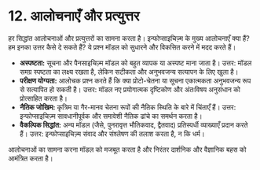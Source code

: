 # 12. आलोचनाएँ और प्रत्युत्तर

हर सिद्धांत आलोचनाओं और प्रत्युत्तरों का सामना करता है। इन्फोप्साइचिज़्म के मुख्य आलोचनाएँ क्या हैं? हम इनका उत्तर कैसे दे सकते हैं? ये प्रश्न मॉडल को सुधारने और विकसित करने में मदद करते हैं।

- **अस्पष्टता:** सूचना और पैनसाइचिज़्म मॉडल को बहुत व्यापक या अस्पष्ट माना जाता है। उत्तर: मॉडल समग्र स्पष्टता का लक्ष्य रखता है, लेकिन सटीकता और अनुभवजन्य सत्यापन के लिए खुला है।
- **परीक्षण योग्यता:** आलोचक प्रश्न करते हैं कि क्या प्रोटो-चेतना या सूचना एकात्मकता अनुभवजन्य रूप से सत्यापित हो सकती है। उत्तर: मॉडल नए प्रयोगात्मक दृष्टिकोण और अंतःविषय अनुसंधान को प्रोत्साहित करता है।
- **नैतिक जोखिम:** कृत्रिम या गैर-मानव चेतना रूपों की नैतिक स्थिति के बारे में चिंताएँ हैं। उत्तर: इन्फोप्साइचिज़्म सावधानीपूर्वक और समावेशी नैतिक ढांचे का समर्थन करता है।
- **वैकल्पिक सिद्धांत:** अन्य मॉडल (जैसे, पुनरावृत्त भौतिकवाद, द्वैतवाद) प्रतिस्पर्धी व्याख्याएँ प्रदान करते हैं। उत्तर: इन्फोप्साइचिज़्म संवाद और संश्लेषण की तलाश करता है, न कि धर्म।

आलोचनाओं का सामना करना मॉडल को मजबूत करता है और निरंतर दार्शनिक और वैज्ञानिक बहस को आमंत्रित करता है।
